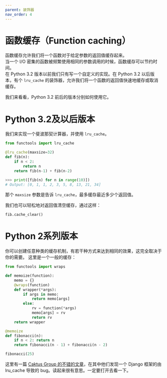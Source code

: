 ```yaml
---
parent: 装饰器
nav_order: 4
---
```


# 函数缓存（Function caching）

函数缓存允许我们将一个函数对于给定参数的返回值缓存起来。  
当一个 I/O 密集的函数被频繁使用相同的参数调用的时候，函数缓存可以节约时间。  
在 Python 3.2 版本以前我们只有写一个自定义的实现。在 Python 3.2 以后版本，有个 ```lru_cache``` 的装饰器，允许我们将一个函数的返回值快速地缓存或取消缓存。

我们来看看，Python 3.2 前后的版本分别如何使用它。

# Python 3.2及以后版本

我们来实现一个斐波那契计算器，并使用 ```lru_cache```。

```python
from functools import lru_cache

@lru_cache(maxsize=32)
def fib(n):
    if n < 2:
        return n
    return fib(n-1) + fib(n-2)

>>> print([fib(n) for n in range(10)])
# Output: [0, 1, 1, 2, 3, 5, 8, 13, 21, 34]
```

那个 ```maxsize``` 参数是告诉 ```lru_cache```，最多缓存最近多少个返回值。

我们也可以轻松地对返回值清空缓存，通过这样：

```python
fib.cache_clear()
```

# Python 2系列版本

你可以创建任意种类的缓存机制，有若干种方式来达到相同的效果，这完全取决于你的需要。
这里是一个一般的缓存：

```python
from functools import wraps

def memoize(function):
    memo = {}
    @wraps(function)
    def wrapper(*args):
        if args in memo:
            return memo[args]
        else:
            rv = function(*args)
            memo[args] = rv
            return rv
    return wrapper

@memoize
def fibonacci(n):
    if n < 2: return n
    return fibonacci(n - 1) + fibonacci(n - 2)

fibonacci(25)
```

这里有一篇 [Caktus Group 的不错的文章](https://www.caktusgroup.com/blog/2015/06/08/testing-client-side-applications-django-post-mortem/)，在其中他们发现一个 Django 框架的由 lru_cache 导致的 bug。读起来很有意思。一定要打开去看一下。
